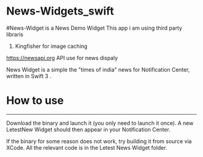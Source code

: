 # News-Widgets_swift
 
#News-Widget is a News Demo Widget
This app i am using third party libraris 
1. Kingfisher for image caching

https://newsapi.org API use for news dispaly

News Widget is a simple the "times of india" news for Notification Center, written in Swift 3 .

# How to use
---------------------------------------------------------------------------------------

Download the binary and launch it (you only need to launch it once). A new LetestNew Widget should then appear in your Notification Center.

If the binary for some reason does not work, try building it from source via XCode. All the relevant code is in the Letest News Widget folder.
